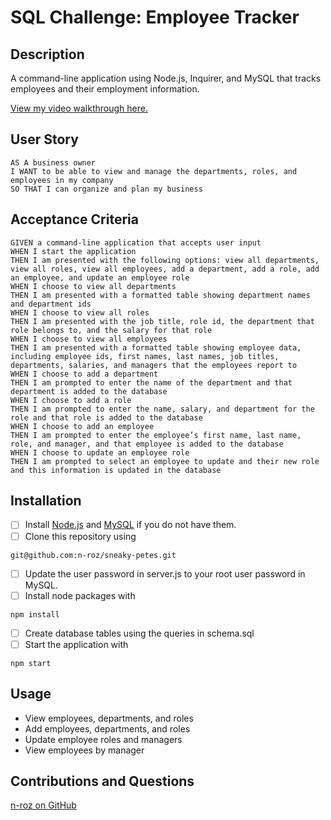 # SQL Challenge: Employee Tracker

## Description
A command-line application using Node.js, Inquirer, and MySQL that tracks employees and their employment information.

[View my video walkthrough here.](https://drive.google.com/file/d/1mnUAOv5tjqYCoBNa1-WgLyWtyb1zrqrX/view)

## User Story
```
AS A business owner
I WANT to be able to view and manage the departments, roles, and employees in my company
SO THAT I can organize and plan my business
```

## Acceptance Criteria
```
GIVEN a command-line application that accepts user input
WHEN I start the application
THEN I am presented with the following options: view all departments, view all roles, view all employees, add a department, add a role, add an employee, and update an employee role
WHEN I choose to view all departments
THEN I am presented with a formatted table showing department names and department ids
WHEN I choose to view all roles
THEN I am presented with the job title, role id, the department that role belongs to, and the salary for that role
WHEN I choose to view all employees
THEN I am presented with a formatted table showing employee data, including employee ids, first names, last names, job titles, departments, salaries, and managers that the employees report to
WHEN I choose to add a department
THEN I am prompted to enter the name of the department and that department is added to the database
WHEN I choose to add a role
THEN I am prompted to enter the name, salary, and department for the role and that role is added to the database
WHEN I choose to add an employee
THEN I am prompted to enter the employee’s first name, last name, role, and manager, and that employee is added to the database
WHEN I choose to update an employee role
THEN I am prompted to select an employee to update and their new role and this information is updated in the database
```

## Installation
- [ ] Install [Node.js](https://nodejs.org/en/download/) and [MySQL](https://dev.mysql.com/downloads/) if you do not have them.
- [ ] Clone this repository using
```
git@github.com:n-roz/sneaky-petes.git
```
- [ ] Update the user password in server.js to your root user password in MySQL.
- [ ] Install node packages with
```
npm install
```
- [ ] Create database tables using the queries in schema.sql
- [ ] Start the application with
```
npm start
```
## Usage
- View employees, departments, and roles
- Add employees, departments, and roles
- Update employee roles and managers
- View employees by manager

## Contributions and Questions
[n-roz on GitHub](https://github.com/n-roz)

